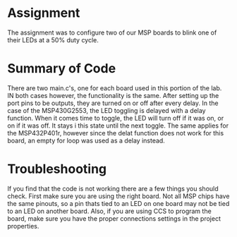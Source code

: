 # Assignment
The assignment was to configure two of our MSP boards to blink one of their LEDs at a 50% duty cycle.

# Summary of Code
There are two main.c's, one for each board used in this portion of the lab. IN both cases however, the functionality is the same. After setting up the port pins to be outputs, they are turned on or off after every delay. In the case of the MSP430G2553, the LED toggling is delayed with a delay function. When it comes time to toggle, the LED will turn off if it was on, or on if it was off. It stays i this state until the next toggle. The same applies for the MSP432P401r, however since the delat function does not work for this board, an empty for loop was used as a delay instead.

# Troubleshooting
If you find that the code is not working there are a few things you should check. First make sure you are using the right board. Not all MSP chips have the same pinouts, so a pin thats tied to an LED on one board may not be tied to an LED on another board. Also, if you are using CCS to program the board, make sure you have the proper connections settings in the project properties.
